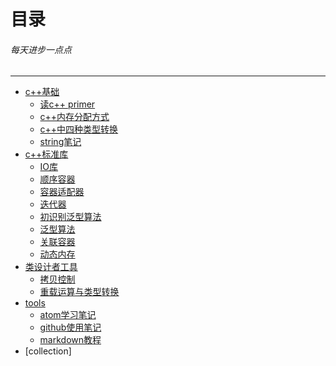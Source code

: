 # 目录
###### 每天进步一点点
---
- [c++基础](https://github.com/clydebear/learning/tree/master/%E8%AF%BB%E4%B9%A6%E7%AC%94%E8%AE%B0/C%2B%2Bprimer)
  - [读c++ primer](https://github.com/clydebear/learning/blob/master/%E8%AF%BB%E4%B9%A6%E7%AC%94%E8%AE%B0/C%2B%2Bprimer/%E8%AF%BBc%2B%2B%20primer.md)
  - [c++内存分配方式](https://github.com/clydebear/learning/blob/master/%E8%AF%BB%E4%B9%A6%E7%AC%94%E8%AE%B0/C%2B%2Bprimer/C%2B%2B%E5%86%85%E5%AD%98%E5%88%86%E9%85%8D%E6%96%B9%E5%BC%8F%E8%AF%A6%E8%A7%A3%E2%80%94%E2%80%94%E5%A0%86%E3%80%81%E6%A0%88%E3%80%81%E8%87%AA%E7%94%B1%E5%AD%98%E5%82%A8%E5%8C%BA%E3%80%81%E5%85%A8%E5%B1%80%E9%9D%99%E6%80%81%E5%AD%98%E5%82%A8%E5%8C%BA%E5%92%8C%E5%B8%B8%E9%87%8F%E5%AD%98%E5%82%A8%E5%8C%BA.md)
  - [c++中四种类型转换](https://github.com/clydebear/learning/blob/master/%E8%AF%BB%E4%B9%A6%E7%AC%94%E8%AE%B0/C%2B%2Bprimer/c%2B%2B%E4%B8%AD%E5%9B%9B%E7%A7%8D%E7%B1%BB%E5%9E%8B%E8%BD%AC%E6%8D%A2.md)
  - [string笔记](https://github.com/clydebear/learning/blob/master/%E8%AF%BB%E4%B9%A6%E7%AC%94%E8%AE%B0/C%2B%2Bprimer/string.md)
- [c++标准库](https://github.com/clydebear/learning/tree/master/%E8%AF%BB%E4%B9%A6%E7%AC%94%E8%AE%B0/C%2B%2Bprimer/c%2B%2B%E6%A0%87%E5%87%86%E5%BA%93)
  - [IO库](https://github.com/clydebear/learning/blob/master/%E8%AF%BB%E4%B9%A6%E7%AC%94%E8%AE%B0/C%2B%2Bprimer/c%2B%2B%E6%A0%87%E5%87%86%E5%BA%93/io%E5%BA%93.md)
  - [顺序容器](https://github.com/clydebear/learning/blob/master/%E8%AF%BB%E4%B9%A6%E7%AC%94%E8%AE%B0/C%2B%2Bprimer/c%2B%2B%E6%A0%87%E5%87%86%E5%BA%93/%E9%A1%BA%E5%BA%8F%E5%AE%B9%E5%99%A8.md)
  - [容器适配器](https://github.com/clydebear/learning/blob/master/%E8%AF%BB%E4%B9%A6%E7%AC%94%E8%AE%B0/C%2B%2Bprimer/c%2B%2B%E6%A0%87%E5%87%86%E5%BA%93/%E5%AE%B9%E5%99%A8%E9%80%82%E9%85%8D%E5%99%A8.md)
  - [迭代器](https://github.com/clydebear/learning/blob/master/%E8%AF%BB%E4%B9%A6%E7%AC%94%E8%AE%B0/C%2B%2Bprimer/c%2B%2B%E6%A0%87%E5%87%86%E5%BA%93/%E8%BF%AD%E4%BB%A3%E5%99%A8.md)
  - [初识别泛型算法](https://github.com/clydebear/learning/blob/master/%E8%AF%BB%E4%B9%A6%E7%AC%94%E8%AE%B0/C%2B%2Bprimer/c%2B%2B%E6%A0%87%E5%87%86%E5%BA%93/%E5%88%9D%E8%AF%86%E6%B3%9B%E5%9E%8B%E7%AE%97%E6%B3%95.md)
  - [泛型算法](https://github.com/clydebear/learning/blob/master/%E8%AF%BB%E4%B9%A6%E7%AC%94%E8%AE%B0/C%2B%2Bprimer/c%2B%2B%E6%A0%87%E5%87%86%E5%BA%93/%E6%B3%9B%E5%9E%8B%E7%AE%97%E6%B3%95--%E5%AE%9A%E5%88%B6%E6%93%8D%E4%BD%9C.md)
  - [关联容器](https://github.com/clydebear/learning/blob/master/%E8%AF%BB%E4%B9%A6%E7%AC%94%E8%AE%B0/C%2B%2Bprimer/c%2B%2B%E6%A0%87%E5%87%86%E5%BA%93/%E5%85%B3%E8%81%94%E5%AE%B9%E5%99%A8.md)
  - [动态内存](https://github.com/clydebear/learning/blob/master/%E8%AF%BB%E4%B9%A6%E7%AC%94%E8%AE%B0/C%2B%2Bprimer/c%2B%2B%E6%A0%87%E5%87%86%E5%BA%93/%E5%8A%A8%E6%80%81%E5%86%85%E5%AD%98.md)
- [类设计者工具](https://github.com/clydebear/learning/tree/master/%E8%AF%BB%E4%B9%A6%E7%AC%94%E8%AE%B0/C%2B%2Bprimer/%E7%B1%BB%E8%AE%BE%E8%AE%A1%E8%80%85%E5%B7%A5%E5%85%B7)
  - [拷贝控制](https://github.com/clydebear/learning/blob/master/%E8%AF%BB%E4%B9%A6%E7%AC%94%E8%AE%B0/C%2B%2Bprimer/%E7%B1%BB%E8%AE%BE%E8%AE%A1%E8%80%85%E5%B7%A5%E5%85%B7/%E6%8B%B7%E8%B4%9D%E6%8E%A7%E5%88%B6.md)
  - [重载运算与类型转换](https://github.com/clydebear/learning/blob/master/%E8%AF%BB%E4%B9%A6%E7%AC%94%E8%AE%B0/C%2B%2Bprimer/%E7%B1%BB%E8%AE%BE%E8%AE%A1%E8%80%85%E5%B7%A5%E5%85%B7/%E9%87%8D%E8%BD%BD%E8%BF%90%E7%AE%97%E4%B8%8E%E7%B1%BB%E5%9E%8B%E8%BD%AC%E6%8D%A2.md)
- [tools]()
  - [atom学习笔记]()
  - [github使用笔记]()
  - [markdown教程]()
- [collection]
